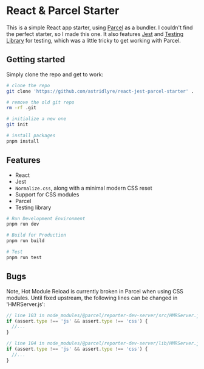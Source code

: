 # React & Parcel Starter

This is a simple React app starter, using [Parcel](https://parceljs.org/docs/)
as a bundler. I couldn't find the perfect starter, so I made this one. It also
features [Jest](https://jestjs.io/) and [Testing Library](https://testing-library.com/)
for testing, which was a little tricky to get working with Parcel.

## Getting started

Simply clone the repo and get to work:

```bash
# clone the repo
git clone 'https://github.com/astridlyre/react-jest-parcel-starter' .

# remove the old git repo
rm -rf .git

# initialize a new one
git init

# install packages
pnpm install
```

## Features

- React
- Jest
- `Normalize.css`, along with a minimal modern CSS reset
- Support for CSS modules
- Parcel
- Testing library

```bash
# Run Development Environment
pnpm run dev

# Build for Production
pnpm run build

# Test
pnpm run test
```

## Bugs

Note, Hot Module Reload is currently broken in Parcel when using CSS modules.
Until fixed upstream, the following lines can be changed in 'HMRServer.js':

```javascript
// line 103 in node_modules/@parcel/reporter-dev-server/src/HMRServer.js
if (assert.type !== 'js' && assert.type !== 'css') {
  //...
}

// line 104 in node_modules/@parcel/reporter-dev-server/lib/HMRServer.js
if (assert.type !== 'js' && assert.type !== 'css') {
  //...
}
```
